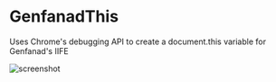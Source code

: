 # GenfanadThis
Uses Chrome's debugging API to create a document.this variable for Genfanad's IIFE

![screenshot](https://gcdnb.pbrd.co/images/XRl78ITVcoPh.png)

